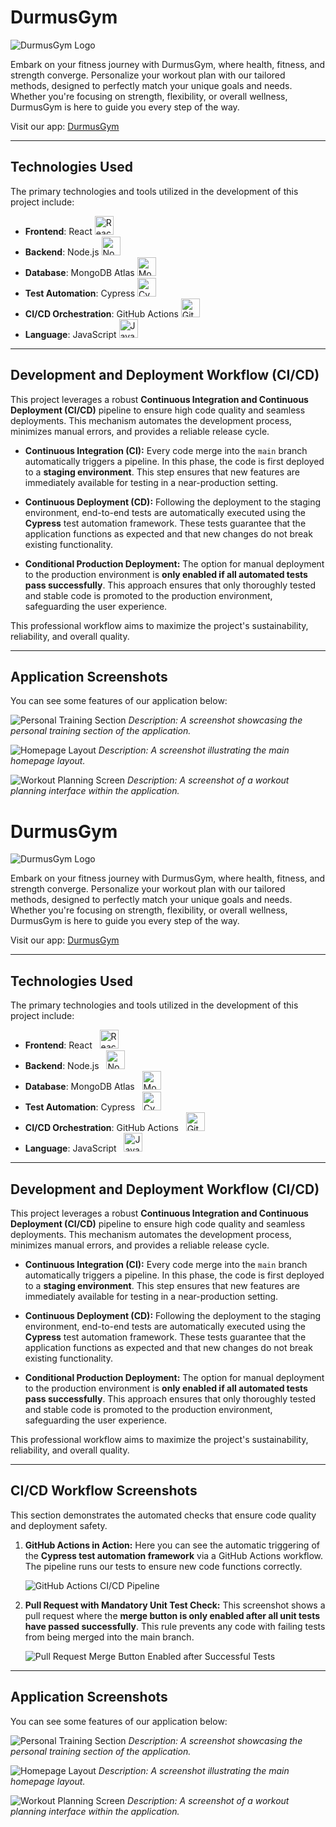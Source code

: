 # DurmusGym

![DurmusGym Logo](client/public/b.png)

Embark on your fitness journey with DurmusGym, where health, fitness, and strength converge. Personalize your workout plan with our tailored methods, designed to perfectly match your unique goals and needs. Whether you're focusing on strength, flexibility, or overall wellness, DurmusGym is here to guide you every step of the way.

Visit our app: [DurmusGym](https://durmus-gym-fug4.vercel.app/)

---

## Technologies Used

The primary technologies and tools utilized in the development of this project include:

- **Frontend**: React
  <img src="https://upload.wikimedia.org/wikipedia/commons/a/a7/React-icon.svg" width="30" height="30" alt="React Icon" />
- **Backend**: Node.js
  <img src="https://cdn.jsdelivr.net/gh/devicons/devicon/icons/nodejs/nodejs-original.svg" width="30" height="30" alt="Node.js Icon" />
- **Database**: MongoDB Atlas
  <img src="https://cdn.jsdelivr.net/gh/devicons/devicon/icons/mongodb/mongodb-original.svg" width="30" height="30" alt="MongoDB Atlas Icon" />
- **Test Automation**: Cypress
  <img src="https://raw.githubusercontent.com/devicons/devicon/master/icons/cypress/cypress-plain.svg" width="30" height="30" alt="Cypress Icon" />
- **CI/CD Orchestration**: GitHub Actions
  <img src="https://cdn.jsdelivr.net/gh/devicons/devicon/icons/githubactions/githubactions-original.svg" width="30" height="30" alt="GitHub Actions Icon" />
- **Language**: JavaScript
  <img src="https://cdn.jsdelivr.net/gh/devicons/devicon/icons/javascript/javascript-original.svg" width="30" height="30" alt="JavaScript Icon" />

---

## Development and Deployment Workflow (CI/CD)

This project leverages a robust **Continuous Integration and Continuous Deployment (CI/CD)** pipeline to ensure high code quality and seamless deployments. This mechanism automates the development process, minimizes manual errors, and provides a reliable release cycle.

- **Continuous Integration (CI):** Every code merge into the `main` branch automatically triggers a pipeline. In this phase, the code is first deployed to a **staging environment**. This step ensures that new features are immediately available for testing in a near-production setting.

- **Continuous Deployment (CD):** Following the deployment to the staging environment, end-to-end tests are automatically executed using the **Cypress** test automation framework. These tests guarantee that the application functions as expected and that new changes do not break existing functionality.

- **Conditional Production Deployment:** The option for manual deployment to the production environment is **only enabled if all automated tests pass successfully**. This approach ensures that only thoroughly tested and stable code is promoted to the production environment, safeguarding the user experience.

This professional workflow aims to maximize the project's sustainability, reliability, and overall quality.

---

## Application Screenshots

You can see some features of our application below:

![Personal Training Section](client/public/personaltraining.png)
_Description: A screenshot showcasing the personal training section of the application._

![Homepage Layout](gorsel-yolu-1.png)
_Description: A screenshot illustrating the main homepage layout._

![Workout Planning Screen](gorsel-yolu-2.png)
_Description: A screenshot of a workout planning interface within the application._

# DurmusGym

![DurmusGym Logo](client/public/b.png)

Embark on your fitness journey with DurmusGym, where health, fitness, and strength converge. Personalize your workout plan with our tailored methods, designed to perfectly match your unique goals and needs. Whether you're focusing on strength, flexibility, or overall wellness, DurmusGym is here to guide you every step of the way.

Visit our app: [DurmusGym](https://durmus-gym-fug4.vercel.app/)

---

## Technologies Used

The primary technologies and tools utilized in the development of this project include:

- **Frontend**: React
    <img src="https://upload.wikimedia.org/wikipedia/commons/a/a7/React-icon.svg" width="30" height="30" alt="React Icon" />
- **Backend**: Node.js
    <img src="https://cdn.jsdelivr.net/gh/devicons/devicon/icons/nodejs/nodejs-original.svg" width="30" height="30" alt="Node.js Icon" />
- **Database**: MongoDB Atlas
    <img src="https://cdn.jsdelivr.net/gh/devicons/devicon/icons/mongodb/mongodb-original.svg" width="30" height="30" alt="MongoDB Atlas Icon" />
- **Test Automation**: Cypress
    <img src="https://raw.githubusercontent.com/devicons/devicon/master/icons/cypress/cypress-plain.svg" width="30" height="30" alt="Cypress Icon" />
- **CI/CD Orchestration**: GitHub Actions
    <img src="https://cdn.jsdelivr.net/gh/devicons/devicon/icons/githubactions/githubactions-original.svg" width="30" height="30" alt="GitHub Actions Icon" />
- **Language**: JavaScript
    <img src="https://cdn.jsdelivr.net/gh/devicons/devicon/icons/javascript/javascript-original.svg" width="30" height="30" alt="JavaScript Icon" />

---

## Development and Deployment Workflow (CI/CD)

This project leverages a robust **Continuous Integration and Continuous Deployment (CI/CD)** pipeline to ensure high code quality and seamless deployments. This mechanism automates the development process, minimizes manual errors, and provides a reliable release cycle.

- **Continuous Integration (CI):** Every code merge into the `main` branch automatically triggers a pipeline. In this phase, the code is first deployed to a **staging environment**. This step ensures that new features are immediately available for testing in a near-production setting.

- **Continuous Deployment (CD):** Following the deployment to the staging environment, end-to-end tests are automatically executed using the **Cypress** test automation framework. These tests guarantee that the application functions as expected and that new changes do not break existing functionality.

- **Conditional Production Deployment:** The option for manual deployment to the production environment is **only enabled if all automated tests pass successfully**. This approach ensures that only thoroughly tested and stable code is promoted to the production environment, safeguarding the user experience.

This professional workflow aims to maximize the project's sustainability, reliability, and overall quality.

---

## CI/CD Workflow Screenshots

This section demonstrates the automated checks that ensure code quality and deployment safety.

1.  **GitHub Actions in Action:**
    Here you can see the automatic triggering of the **Cypress test automation framework** via a GitHub Actions workflow. The pipeline runs our tests to ensure new code functions correctly.

    ![GitHub Actions CI/CD Pipeline](client/public/g1.png)

2.  **Pull Request with Mandatory Unit Test Check:**
    This screenshot shows a pull request where the **merge button is only enabled after all unit tests have passed successfully**. This rule prevents any code with failing tests from being merged into the main branch.

    ![Pull Request Merge Button Enabled after Successful Tests](client/public/g2.png)

---

## Application Screenshots

You can see some features of our application below:

![Personal Training Section](client/public/personaltraining.png)
_Description: A screenshot showcasing the personal training section of the application._

![Homepage Layout](gorsel-yolu-1.png)
_Description: A screenshot illustrating the main homepage layout._

![Workout Planning Screen](gorsel-yolu-2.png)
_Description: A screenshot of a workout planning interface within the application._
